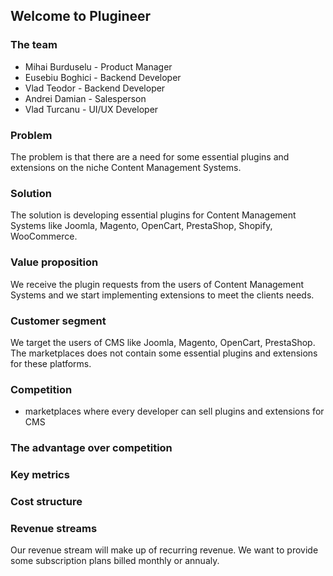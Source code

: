 ## Welcome to Plugineer


### The team

- Mihai Burduselu - Product Manager
- Eusebiu Boghici - Backend Developer
- Vlad Teodor - Backend Developer
- Andrei Damian - Salesperson
- Vlad Turcanu - UI/UX Developer


### Problem
The problem is that there are a need for some essential plugins and extensions on the niche Content Management Systems.

### Solution
The solution is developing essential plugins for Content Management Systems like Joomla, Magento, OpenCart, PrestaShop, Shopify, WooCommerce.

### Value proposition
We receive the plugin requests from the users of Content Management Systems and we start implementing extensions to meet the clients needs.

### Customer segment
We target the users of CMS like Joomla, Magento, OpenCart, PrestaShop. The marketplaces does not contain some essential plugins and extensions for these platforms.

### Competition
- marketplaces where every developer can sell plugins and extensions for CMS

### The advantage over competition

### Key metrics

### Cost structure

### Revenue streams
Our revenue stream will make up of recurring revenue. We want to provide some subscription plans billed monthly or annualy.
